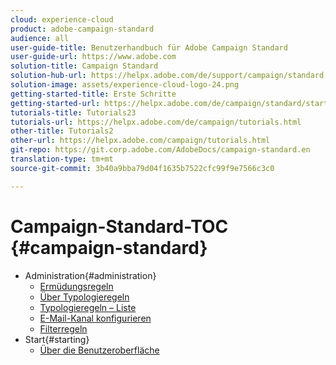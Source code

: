 ```yaml
---
cloud: experience-cloud
product: adobe-campaign-standard
audience: all
user-guide-title: Benutzerhandbuch für Adobe Campaign Standard
user-guide-url: https://www.adobe.com
solution-title: Campaign Standard
solution-hub-url: https://helpx.adobe.com/de/support/campaign/standard.html
solution-image: assets/experience-cloud-logo-24.png
getting-started-title: Erste Schritte
getting-started-url: https://helpx.adobe.com/de/campaign/standard/start/user-guide.html
tutorials-title: Tutorials23
tutorials-url: https://helpx.adobe.com/de/campaign/tutorials.html
other-title: Tutorials2
other-url: https://helpx.adobe.com/campaign/tutorials.html
git-repo: https://git.corp.adobe.com/AdobeDocs/campaign-standard.en
translation-type: tm+mt
source-git-commit: 3b40a9bba79d04f1635b7522cfc99f9e7566c3c0

---
```



# Campaign-Standard-TOC {#campaign-standard}

+ Administration{#administration}
   + [Ermüdungsregeln](sending/using/fatigue-rules.md)
   + [Über Typologieregeln](sending/using/about-typology-rules.md)
   + [Typologieregeln – Liste](sending/using/about-typology-rules.md#typology-rules)
   + [E-Mail-Kanal konfigurieren](administration/using/configuring-email-channel.md)
   + [Filterregeln](sending/using/filtering-rules.md)
+ Start{#starting}
   + [Über die Benutzeroberfläche](start/using/about-the-interface.md)
